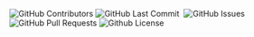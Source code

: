 <p>
<img alt="GitHub Contributors" src="https://img.shields.io/github/contributors/mehedisardar/PersonalWebsite" />
<img alt="GitHub Last Commit" src="https://img.shields.io/github/last-commit/mehedisardar/PersonalWebsite" />
<img alt="" src="https://img.shields.io/github/repo-size/mehedisardar/PersonalWebsite" />
<img alt="GitHub Issues" src="https://img.shields.io/github/issues/mehedisardar/PersonalWebsite" />
<img alt="GitHub Pull Requests" src="https://img.shields.io/github/issues-pr/mehedisardar/PersonalWebsite" />
<img alt="Github License" src="https://img.shields.io/github/license/mehedisardar/PersonalWebsite" />
</p>
